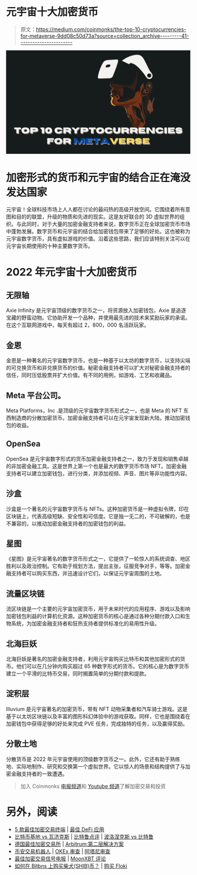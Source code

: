 # 元宇宙十大加密货币

> 原文：<https://medium.com/coinmonks/the-top-10-cryptocurrencies-for-metaverse-9dd08c50d73a?source=collection_archive---------41----------------------->

![](img/0aa05d49aff7111a9c7472337e34c276.png)

# 加密形式的货币和元宇宙的结合正在淹没发达国家

元宇宙！全球科技市场上人人都在讨论的最闷热的高级开放空间。它围绕着所有意图和目的的联盟，升级的物质和先进的现实。这是友好联合的 3D 虚拟世界的组织。与此同时，对于大量的加密金融支持者来说，数字货币正在全球加密货币市场中蓬勃发展。数字货币和元宇宙的结合给加密钱包带来了足够的好处。这也被称为元宇宙数字货币，具有虚拟游戏的价值。沿着这些思路，我们应该特别关注可以在元宇宙长期使用的十种主要数字货币。

# 2022 年元宇宙十大加密货币

## 无限轴

Axie Infinity 是元宇宙顶级的数字货币之一，将资源放入加密钱包，Axie 是追逐宝藏的野蛮动物。它协助开发一个品种，并使用最先进的技术来奖励玩家的承诺。在这个互联网游戏中，每天有超过 2，800，000 名活跃玩家。

## 金恩

金恩是一种著名的元宇宙数字货币，也是一种基于以太坊的数字货币，以支持尖端的可兑换货币和非兑换货币的价值。秘密金融支持者可以扩大对秘密金融支持者的信任，同时压低股票并扩大价值。有不同的用例，如游戏、工艺和收藏品。

## Meta 平台公司。

Meta Platforms，Inc .是顶级的元宇宙数字货币形式之一，也是 Meta 的 NFT 东西制造商的分散加密货币。加密金融支持者可以在元宇宙发现新大陆，推动加密钱包的收益。

## OpenSea

OpenSea 是元宇宙数字形式的货币加密金融支持者之一，致力于发现和销售卓越的非加密金融工具。这是世界上第一个也是最大的数字货币市场 NFT。加密金融支持者可以建立加密钱包，进行分类，并添加视频、声音、图片等非功能性内容。

## 沙盒

沙盒是一个著名的元宇宙数字货币与 NFTs。这种加密货币是一种虚拟令牌，印在区块链上，代表高级短缺、安全性和可信度。它是独一无二的，不可破解的，也是不兼容的，以推动加密金融支持者的加密钱包的利益。

## 星图

《星图》是元宇宙著名的数字货币形式之一，它提供了一轮惊人的系统调查、地区胜利以及政治控制。它有助于规划方法，提出主张，征服竞争对手，等等。加密金融支持者可以购买东西，并迅速设计它们，以保证元宇宙周围的土地。

## 流量区块链

流区块链是一个主要的元宇宙加密货币，用于未来时代的应用程序、游戏以及影响加密钱包利益的计算机化资源。这种加密货币的核心是通过各种分期付款入口和生物系统，为加密金融支持者和狂热支持者提供标准化的易用性升级。

## 北海巨妖

北海巨妖是著名的加密金融支持者，利用元宇宙购买比特币和其他加密形式的货币。他们可以在几分钟内购买超过 65 种数字形式的货币。它的核心是为数字货币建立一个平滑的比特币交易，同时搁置简单的分期付款和提款。

## 淀积层

Illuvium 是元宇宙著名的加密货币，带有 NFT 动物采集者和汽车骑士游戏。这是基于以太坊区块链以及丰富的图形科幻体验中的游戏获取。同样，它也是围绕着在加密钱包中获得足够的好处来完成 PVE 任务，完成独特的任务，以及赢得奖励。

## 分散土地

分散货币是 2022 年元宇宙使用的顶级数字货币之一。此外，它还有助于熟练地、实际地制作、研究和交换第一个虚拟世界。它以惊人的场景和结构提供了与加密金融支持者的一致遭遇。

> 加入 Coinmonks [电报频道](https://t.me/coincodecap)和 [Youtube 频道](https://www.youtube.com/c/coinmonks/videos)了解加密交易和投资

# 另外，阅读

*   [5 款最佳加密交易终端](https://coincodecap.com/crypto-trading-terminals) | [最佳 DeFi 应用](https://coincodecap.com/best-defi-apps)
*   [比特币基地 vs 瓦济克斯](https://coincodecap.com/coinbase-vs-wazirx) | [比特鲁点评](https://coincodecap.com/bitrue-review) | [波洛涅克斯 vs 比特鲁](https://coincodecap.com/poloniex-vs-bittrex)
*   [德国最佳加密交易所](https://coincodecap.com/crypto-exchanges-in-germany) | [Arbitrum:第二层解决方案](https://coincodecap.com/arbitrum)
*   [币安交易机器人](/coinmonks/binance-trading-bots-d0d57bb62c4c) | [OKEx 审查](/coinmonks/okex-review-6b369304110f) | [阿塔尼审查](https://coincodecap.com/atani-review)
*   [最佳加密交易信号电报](/coinmonks/best-crypto-signals-telegram-5785cdbc4b2b) | [MoonXBT 评论](/coinmonks/moonxbt-review-6e4ab26d037)
*   [如何在 Bitbns 上购买柴犬(SHIB)币？](https://coincodecap.com/buy-shiba-bitbns) | [购买 Floki](https://coincodecap.com/buy-floki-inu-token)